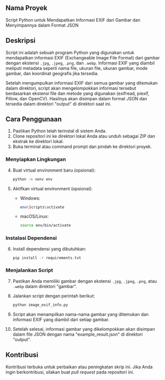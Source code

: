 ## Nama Proyek

Script Python untuk Mendapatkan Informasi EXIF dari Gambar dan Menyimpannya dalam Format JSON

## Deskripsi

Script ini adalah sebuah program Python yang digunakan untuk mendapatkan informasi EXIF (Exchangeable Image File Format) dari gambar dengan ekstensi `.jpg`, `.jpeg`, `.png`, dan `.webp`. Informasi EXIF yang diambil meliputi metadata seperti nama file, ukuran file, ukuran gambar, mode gambar, dan koordinat geografis jika tersedia.

Setelah mengumpulkan informasi EXIF dari semua gambar yang ditemukan dalam direktori, script akan mengelompokkan informasi tersebut berdasarkan ekstensi file dan metode yang digunakan (exifread, piexif, Pillow, dan OpenCV). Hasilnya akan disimpan dalam format JSON dan tersedia dalam direktori "output" di direktori saat ini.

## Cara Penggunaan

1. Pastikan Python telah terinstal di sistem Anda.
2. Clone repositori ini ke direktori lokal Anda atau unduh sebagai ZIP dan ekstrak ke direktori lokal.
3. Buka terminal atau command prompt dan pindah ke direktori proyek.

### Menyiapkan Lingkungan

4. Buat virtual environment baru (opsional):

   ```bash
   python -m venv env
   ```

5. Aktifkan virtual environment (opsional):

   - Windows:

     ```bash
     env\Scripts\activate
     ```

   - macOS/Linux:

     ```bash
     source env/bin/activate
     ```

### Instalasi Dependensi

6. Install dependensi yang dibutuhkan:

   ```bash
   pip install -r requirements.txt
   ```

### Menjalankan Script

7. Pastikan Anda memiliki gambar dengan ekstensi `.jpg`, `.jpeg`, `.png`, atau `.webp` dalam direktori "gambar".
8. Jalankan script dengan perintah berikut:

   ```bash
   python image_exif_info.py
   ```

9. Script akan menampilkan nama-nama gambar yang ditemukan dan informasi EXIF yang diambil dari setiap gambar.
10. Setelah selesai, informasi gambar yang dikelompokkan akan disimpan dalam file JSON dengan nama "example_result.json" di direktori "output".

## Kontribusi

Kontribusi terbuka untuk perbaikan atau peningkatan skrip ini. Jika Anda ingin berkontribusi, silakan buat *pull request* pada repositori ini.
